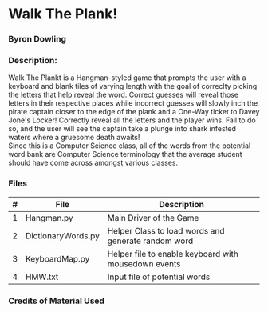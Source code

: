 # Walk The Plank!
### Byron Dowling
### Description:

Walk The Plankt is a Hangman-styled game that prompts the user with a keyboard and blank tiles of varying length with the goal of correclty picking the letters that help reveal the word. Correct guesses will reveal those letters in their respective places while incorrect guesses will slowly inch the pirate captain closer to the edge of the plank and a One-Way ticket to Davey Jone's Locker! Correctly reveal all the letters and the player wins. Fail to do so, and the user will see the captain take a plunge into shark infested waters where a gruesome death awaits!
\
Since this is a Computer Science class, all of the words from the potential word bank are Computer Science terminology that the average student should have come across amongst various classes. 

### Files

|   #    | File                    | Description                                          |
| :---:  | ----------------------- | ---------------------------------------------------- |
|   1    | Hangman.py              | Main Driver of the Game                              |
|   2    | DictionaryWords.py      | Helper Class to load words and generate random word  |
|   3    | KeyboardMap.py          | Helper file to enable keyboard with mousedown events |
|   4    | HMW.txt                 | Input file of potential words                        |


### Credits of Material Used
